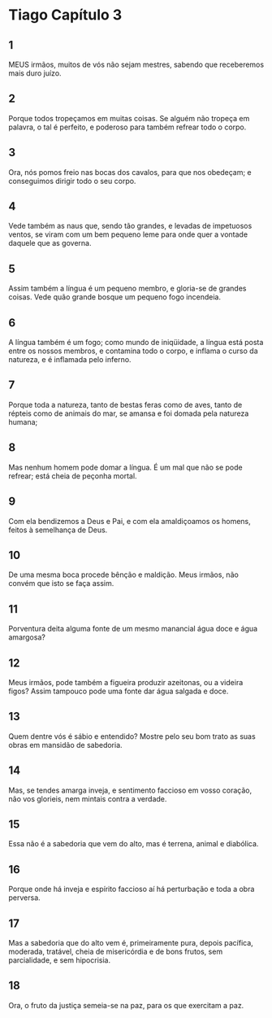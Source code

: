# Tiago Capítulo 3

## 1
MEUS irmãos, muitos de vós não sejam mestres, sabendo que receberemos mais duro juízo.

## 2
Porque todos tropeçamos em muitas coisas. Se alguém não tropeça em palavra, o tal é perfeito, e poderoso para também refrear todo o corpo.

## 3
Ora, nós pomos freio nas bocas dos cavalos, para que nos obedeçam; e conseguimos dirigir todo o seu corpo.

## 4
Vede também as naus que, sendo tão grandes, e levadas de impetuosos ventos, se viram com um bem pequeno leme para onde quer a vontade daquele que as governa.

## 5
Assim também a língua é um pequeno membro, e gloria-se de grandes coisas. Vede quão grande bosque um pequeno fogo incendeia.

## 6
A língua também é um fogo; como mundo de iniqüidade, a língua está posta entre os nossos membros, e contamina todo o corpo, e inflama o curso da natureza, e é inflamada pelo inferno.

## 7
Porque toda a natureza, tanto de bestas feras como de aves, tanto de répteis como de animais do mar, se amansa e foi domada pela natureza humana;

## 8
Mas nenhum homem pode domar a língua. É um mal que não se pode refrear; está cheia de peçonha mortal.

## 9
Com ela bendizemos a Deus e Pai, e com ela amaldiçoamos os homens, feitos à semelhança de Deus.

## 10
De uma mesma boca procede bênção e maldição. Meus irmãos, não convém que isto se faça assim.

## 11
Porventura deita alguma fonte de um mesmo manancial água doce e água amargosa?

## 12
Meus irmãos, pode também a figueira produzir azeitonas, ou a videira figos? Assim tampouco pode uma fonte dar água salgada e doce.

## 13
Quem dentre vós é sábio e entendido? Mostre pelo seu bom trato as suas obras em mansidão de sabedoria.

## 14
Mas, se tendes amarga inveja, e sentimento faccioso em vosso coração, não vos glorieis, nem mintais contra a verdade.

## 15
Essa não é a sabedoria que vem do alto, mas é terrena, animal e diabólica.

## 16
Porque onde há inveja e espírito faccioso aí há perturbação e toda a obra perversa.

## 17
Mas a sabedoria que do alto vem é, primeiramente pura, depois pacífica, moderada, tratável, cheia de misericórdia e de bons frutos, sem parcialidade, e sem hipocrisia.

## 18
Ora, o fruto da justiça semeia-se na paz, para os que exercitam a paz.

